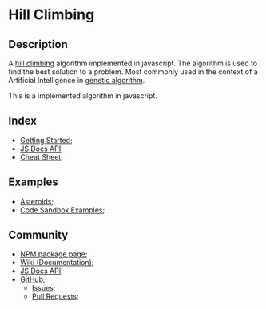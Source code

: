 # Hill Climbing

## Description
A [hill climbing](https://en.wikipedia.org/wiki/Hill_climbing) algorithm implemented in javascript. The algorithm is used to find the best solution to a problem. Most commonly used in the context of a Artificial Intelligence in [genetic algorithm](https://en.wikipedia.org/wiki/Genetic_algorithm).

This is a implemented algorithm in javascript.

## Index
- [Getting Started](./GetStarted.md);
- [JS Docs API](https://201flaviosilva.github.io/HillClimbing.js/);
- [Cheat Sheet](./CheatSheet.md);

## Examples
- [Asteroids](https://u1dtur.csb.app/);
- [Code Sandbox Examples](https://codesandbox.io/examples/package/hillclimbing);

## Community
- [NPM package page](https://www.npmjs.com/package/hillclimbing);
- [Wiki (Documentation)](https://github.com/201flaviosilva/HillClimbing.js/wiki);
- [JS Docs API](https://201flaviosilva.github.io/HillClimbing.js/);
- [GitHub](https://github.com/201flaviosilva/HillClimbing.js);
  - [Issues](https://github.com/201flaviosilva/HillClimbing.js/issues);
  - [Pull Requests](https://github.com/201flaviosilva/HillClimbing.js/pulls);
